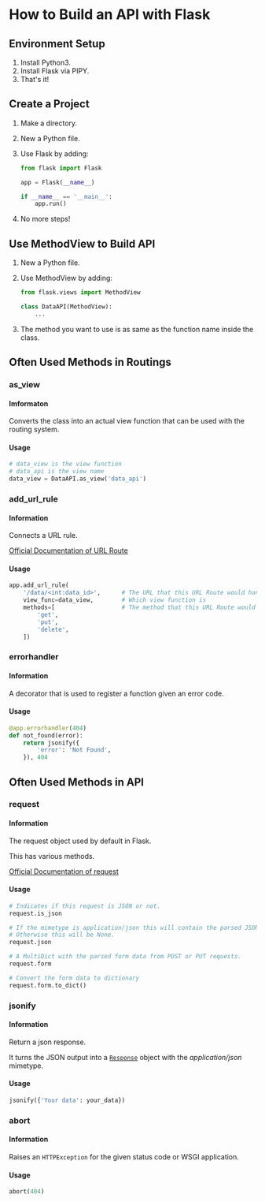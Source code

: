 # How to Build an API with Flask

## Environment Setup

1.  Install Python3.
2.  Install Flask via PIPY.
3.  That's it!

## Create a Project

1.  Make a directory.

2.  New a Python file.

3.  Use Flask by adding:

    ```python
    from flask import Flask

    app = Flask(__name__)

    if __name__ == '__main__':
        app.run()

    ```

4.  No more steps!

## Use MethodView to Build API

1.  New a Python file.

2.  Use MethodView by adding:

    ```python
    from flask.views import MethodView

    class DataAPI(MethodView):
        ...

    ```

3.  The method you want to use is as same as the function name inside the class.

## Often Used Methods in Routings

### as_view

#### Imformaton

Converts the class into an actual view function that can be used with the routing system.

#### Usage

```python
# data_view is the view function
# data_api is the view name
data_view = DataAPI.as_view('data_api')
```

### add_url_rule

#### Information

Connects a URL rule.

[Official Documentation of URL Route](http://flask.pocoo.org/docs/0.12/api/#url-route-registrations)

#### Usage

```python
app.add_url_rule(
    '/data/<int:data_id>',      # The URL that this URL Route would handle
    view_func=data_view,        # Which view function is
    methods=[                   # The method that this URL Route would accept
        'get',
        'put',
        'delete',
    ])

```

### errorhandler

#### Information

A decorator that is used to register a function given an error code.

#### Usage

```python
@app.errorhandler(404)
def not_found(error):
    return jsonify({
        'error': 'Not Found',
    }), 404

```

## Often Used Methods in API

### request

#### Information

The request object used by default in Flask.

This has various methods.

[Official Documentation of request](http://flask.pocoo.org/docs/0.12/api/#flask.Request)

#### Usage

```python
# Indicates if this request is JSON or not.
request.is_json

# If the mimetype is application/json this will contain the parsed JSON data.
# Otherwise this will be None.
request.json

# A MultiDict with the parsed form data from POST or PUT requests.
request.form

# Convert the form data to dictionary
request.form.to_dict()
```

### jsonify

#### Information

Return a json response.

It turns the JSON output into a [`Response`](http://flask.pocoo.org/docs/0.12/api/#flask.Response) object with the *application/json* mimetype.

#### Usage

```python
jsonify({'Your data': your_data})
```

### abort

#### Information

Raises an `HTTPException` for the given status code or WSGI application.

#### Usage

```python
abort(404)
```

